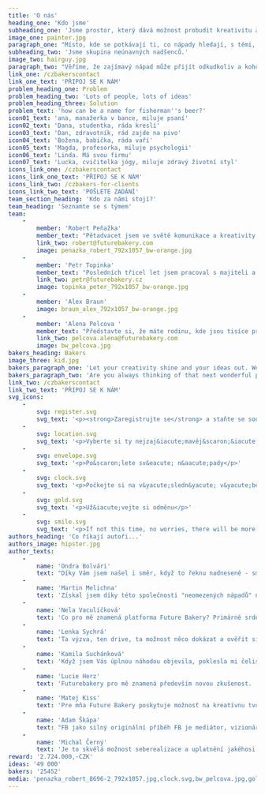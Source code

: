 ```yaml
---
title: 'O nás'
heading_one: 'Kdo jsme'
subheading_one: 'Jsme prostor, který dává možnost probudit kreativitu a nápady v každém z nás.'
image_one: painter.jpg
paragraph_one: "Místo, kde se potkávají ti, co nápady hledají, s těmi, co je mají. Ti, co je hledají, dostanou na výběr z mnoha skvělých nápadů. Ti, co je mají, dostanou odměnu, když je jejich nápad vybrán.\r\nJsme nekonečná skupina tvůrčích a vynalézavých lidí.\r\nMyslíme, že je důležité vytvářet prostor pro tvorbu a nápady. Věříme, že je fér dát možnost každému, kdo chce tvořit. Proto je nás tolik a snažíme se růst každým dnem."
subheading_two: 'Jsme skupina neúnavných nadšenců.'
image_two: hairguy.jpg
paragraph_two: "Věříme, že zajímavý nápad může přijít odkudkoliv a kohokoliv.\r\nZ knihy, z hospody, z povídání si s manželkou, ze super stráveného víkendu, z tramvaje, v kuchyni, před spaním, při běhání, od vědce i od studenta, od profíka i od amatéra, od mladších i od starších, od ..."
link_one: /czbakerscontact
link_one_text: 'PŘIPOJ SE K NÁM'
problem_heading_one: Problem
problem_heading_two: 'Lots of people, lots of ideas'
problem_heading_three: Solution
problem_text: 'how can be a name for fisherman''s beer?'
icon01_text: 'ana, manažerka v bance, miluje psaní'
icon02_text: 'Dana, studentka, ráda kreslí'
icon03_text: 'Dan, zdravotník, rád zajde na pivo'
icon04_text: 'Božena, babička, ráda vaří'
icon05_text: 'Magda, profesorka, miluje psychologii'
icon06_text: 'Linda. Má svou firmu'
icon07_text: 'Lucka, cvičitelka jógy, miluje zdravý životní styl'
icons_link_one: /czbakerscontact
icons_link_one_text: 'PŘIPOJ SE K NÁM'
icons_link_two: /czbakers-for-clients
icons_link_two_text: 'POŠLETE ZADÁNÍ'
team_section_heading: 'Kdo za námi stojí?'
team_heading: 'Seznamte se s týmem'
team:
    -
        member: 'Robert Peňažka'
        member_text: "Pětadvacet jsem ve světě komunikace a kreativity. Pořád začínám, abych mohl končit a končím, abych mohl pořád začínat.\r\nPo 9 letech jsem skončil jako šéf Leo Burnett Praha, založil agenturu Kaspen, abych po 7 letech zase odešel a\_založil studio Yinachi. Hledám vášnivé klienty, propojuji světy komerce a\_umění. Stojím za projektem Kmeny, za knihami Neboj a Velký Bobek. Vydávám časopis Magnus. Jsem strejdou Kašpárka v\_rohlíku a\_festivalu Kefír. Jsem spoluzakladatelem \"Rodiče vítáni\" a\_s\_Petrem Topinkou jsme vybudovali rodinu Future Bakery."
        link_two: robert@futurebakery.com
        image: penazka_robert_792x1057_bw-orange.jpg
    -
        member: 'Petr Topinka'
        member_text: "Posledních třicel let jsem pracoval s majiteli a šéfy úspěšných firem po celém světě. Dokonce s politiky a šéfy států.\r\nPomáhám jim se strategickým marketingem a komunikací.\r\nDlouhá léta jsem byl spojen s agenturní sítí BBDO Worldwide. Pracoval  jsem v BBDO Toronto a vedl jsem pražskou pobočku, která stálla za výzmnamnými projekty kreativně i byznysově u nás i v regionu CEE. Našel jsem a pomohl rozvinout stovky talentů.\r\nTo všechno mi pohohlo ještě líp vidět, že dav dokáže víc než ti “nahoře”. Proto jsme s Robertem Peňažkou postavili platformu Future Bakery. Aby se každý mohl podílet, abychom líp poslouchali a aby věci líp fungovaly."
        link_two: petr@futurebakery.cz
        image: topinka_peter_792x1057_bw-orange.jpg
    -
        member: 'Alex Braun'
        image: braun_alex_792x1057_bw-orange.jpg
    -
        member: 'Alena Pelcova '
        member_text: "Představte si, že máte rodinu, kde jsou tisíce příbuzných.\r\nTak přesně o takovou rodinu se Alena stará. Rodinu Future Bakery, kde je asi pětadvacettisíc lidí “z davu”. Lidí, kteří mají super energii a nápady.  \r\nMoc dobře víme, že nikdo nejsme tak chytří jako my všichni dohromady. I to, že kreativní jsme všichni. Stačí dát impuls a už to jede. Tenhle svět je plný kreativity, svěžích a pro někoho divních nápadů a pohledů na svět. Naše práce je s tím umět pracovat a dát těmu všemu život."
        link_two: pelcova.alena@futurebakery.com
        image: bw_pelcova.jpg
bakers_heading: Bakers
image_three: kid.jpg
bakers_paragraph_one: 'Let your creativity shine and your ideas out. We will have an abundance of great projects, that will inspire you. Help us solve them!! Have fun with it!'
bakers_paragraph_two: 'Are you always thinking of that next wonderful product or are you passionate about creativity, writing or digital design? Or you just love sharing your opinion.'
link_two: /czbakerscontact
link_two_text: 'PŘIPOJ SE K NÁM'
svg_icons:
    -
        svg: register.svg
        svg_text: '<p><strong>Zaregistrujte se</strong> a staňte se souč&aacute;st&iacute; největ&scaron;&iacute;ho kreativn&iacute;ho oddělen&iacute; v Česk&eacute; republice</p>'
    -
        svg: location.svg
        svg_text: '<p>Vyberte si ty nejzaj&iacute;mavěj&scaron;&iacute; zad&aacute;n&iacute; a probl&eacute;my</p>'
    -
        svg: envelope.svg
        svg_text: '<p>Po&scaron;lete sv&eacute; n&aacute;pady</p>'
    -
        svg: clock.svg
        svg_text: '<p>Počkejte si na v&yacute;sledn&yacute; v&yacute;běr n&aacute;padů od klienta</p>'
    -
        svg: gold.svg
        svg_text: '<p>Už&iacute;vejte si odměnu</p>'
    -
        svg: smile.svg
        svg_text: '<p>If not this time, no worries, there will be more projects</p>'
authors_heading: 'Co říkají autoři...'
authors_image: hipster.jpg
author_texts:
    -
        name: 'Ondra Bolvári'
        text: "Díky Vám jsem našel i směr, když to řeknu nadneseně - smysl pracovního života.\_😁\_Protože jsem pořád nevěděl, co by mě bavilo a pak jste přišli Vy a naučili jste mě svobodně, a kolikrát bezhlavě, psát nesmysly, které i sem tam někoho zaujmou. Takže ač jsem dodělal IT školu, tak stejně jsem se vrhl do online marketingu, kde jsem se našel. Teď si plně spravuji firemní e-shop a řeším i marketingové věci kolem něj a to je přesně to, kam jsem došel jenom díky FutureBakery. Předtím by mě to nikdy nenapadlo, ani bych se o tohle odvětví nezajímal, protože bych ho prostě neznal."
    -
        name: 'Martin Melichna'
        text: 'Získal jsem díky této společnosti "neomezených nápadů" nový impuls, radost, těšení se na novou seberealizaci, či úsměv ze sklízení těch nejsladších a nejšťavnatějších plodů, když bylo mé snažení a mé nápady vybrány jako vítězné. Future Bakery mě doslova katapultovalo do mnohem soutěživějších výšin, levelů a sfér - než jsem před pár lety byl.'
    -
        name: 'Nela Vaculíčková'
        text: 'Co pro mě znamená platforma Future Bakery? Primárně srdeční záležitost. Je to vášeň. Je to radost. Je to chvilka, díky které je tu možnost ovlivnit svět kolem sebe.  Je to moje Future Bakery.'
    -
        name: 'Lenka Sychrá'
        text: 'Ta výzva, ten drive, ta možnost něco dokázat a ověřit si, že na to mám (nebo nemám). Možnost roztočit myšlení na plné obrátky a navíc mít šanci získat odměnu. Díky Vám prožívám zajímavé myšlenkové rozpoložení a mnoho emocí: zvědavost, někdy i nechuť, většinou však nadšení, když si čtu zadání nového projektu. Pak následuje intenzivní přemýšlení, zvídavost, kreativita, kontrola nápadu a radost, že jsem ho zvládla dokončit. A nejlepší je, když nakonec i vyhraju, to je pak ohromná radost a zaplaví mě pocity štěstí.'
    -
        name: 'Kamila Suchánková'
        text: 'Když jsem Vás úplnou náhodou objevila, poklesla mi čelist a to v tom nejlepším slova smyslu. Wooow. Konečně je tu něco nového a nesmírně tvůrčího pro nás všechny. Lhostejno na tom, jestli jsi student, designer, prodavačka či právník. Každý jeden z nás v této zemi se může zapojit do tvorby,  Za mě prostě super. Ve volném čase si mohu kdykoliv odskočit sem na stránky Future Bakery, popustit uzdu fantazii a příjemně se zrelaxovat od každodenní rutiny. Přičemž jde i o zdravou soutěživost a napětí, zda-li právě ten můj nápad je ten pravý. Zkrátka, cítím se být součástí skvělého týmu.'
    -
        name: 'Lucie Herz'
        text: 'Futurebakery pro mě znamená především novou zkušenost.  Ukázalo mi, že každý může uspět, když se nevzdává při neúspěchu. Jelikož portfolio zadavatelů je opravdu široké. Vymýšlení projektu je pro mě zábava a ještě větší výzva, jelikož vůbec nejsem z oboru.'
    -
        name: 'Matej Kiss'
        text: 'Pre mňa Future Bakery poskytuje možnosť na kreatívnu tvorbu. Je veľa techník a mobilných aplikácií na zlepšenie kreativity, ale vaša stránka ponúka reálne projekty z reálneho života a dáva reálne odmeny. A nie je to len o vymýšľaní reklamných kampaní. Ale projekty typu ako zlepšiť Interiér Fiatu, aby odrážal potrebu žien, čo urobiť so suchým zipsom, čo udrží X kilogramov alebo ako využiť čip na bez-kontaktné platby je aj technická záležitosť'
    -
        name: 'Adam Škápa'
        text: "FB jako silný originální příběh FB je mediátor, vizionář, mnich, guru, učitel, mistr, milenka, sex, divoká nespoutaná vášeň i hra s\_jasně danými pravidly, zločin i trest, svátek i práce, \_zábava, euforie i dřina a pláč (někdy), vítězství i prohra, milenka i přítel, … FB je laboratoř pozitivních emocí, laboratoř vlastní výzvy, ALCHYMISTA. FB\_ je především silný originální pozitivní příběh!!! FB velmi přesně a citlivě nastavuje podmínky spolupráce pro všechny strany – zpřesňuje oboustrannou orientaci!!! Není zde žádná diskriminace a fantazii se meze nekladou, motivace je hlavní aspekt, který se na FB GENIÁLNĚ používá! Je tu i zpětná vazba a finální hodnocení."
    -
        name: 'Michal Černý'
        text: 'Je to skvělá možnost seberealizace a uplatnění jakéhosi vrozeného talentu, který člověka provází už od základní školy, kdy se jeho příběh dostal do školního časopisu. První zveřejněný text je prostě zkušenost, která vám buď stačí a jdete dál, anebo vás fascinuje a jak rostete, zjišťujete, jakou má slovo moc a jak je tvárné. Tato platforma mi umožňuje takovou zkušenost zažít navíc rovnou i s takovými značkami, které prostupují celou společností, k čemuž se pojí jeden zajímavý fakt. Každý autor má nějakou message, podvědomou informaci, zkušenost, kterou různými formami chce poslat dál do světa. A každá taková příležitost, kdy tohle svoje poselství můžete propašovat do světa, který ovlivňuje lidské vědomí, by se neměla nechat odejít jen tak. Ale nad tím vším je prostě a jednoduše radost z tvoření a občas i skvělá zpráva, že právě váš nápad se líbil, zaujal a posunul prvotní myšlenku zásadním způsobem k cíli.'
reward: '2.724.000,-CZK'
ideas: '49 000'
bakers: '25452'
media: 'penazka_robert_8696-2_792x1057.jpg,clock.svg,bw_pelcova.jpg,gold.svg,envelope.svg,hipster.jpg,location.svg,hairguy.jpg,penazka_robert_8696-2_792x1057_bw.jpg,painter.jpg,pelcova.jpg,topinka_peter_8744-2_792x1057.jpg,register.svg,topinka_peter_8744-2_792x1057_bw.jpg,smile.svg,kid.jpg,topinka_peter_792x1057_bw-orange.jpg,penazka_robert_792x1057_bw-orange.jpg,braun_alex_792x1057_bw-orange.jpg'
---
```


